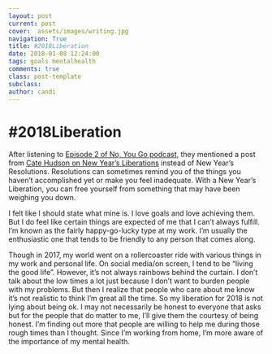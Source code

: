 ```yaml
---
layout: post
current: post
cover:  assets/images/writing.jpg
navigation: True
title: #2018Liberation
date: 2018-01-08 12:24:00
tags: goals mentalhealth
comments: true
class: post-template
subclass: 
author: candi
---
```


# #2018Liberation
After listening to [Episode 2 of No, You Go podcast](http://www.noyougoshow.com/podcast/ep-2/), they mentioned a post from [Cate Hudson on New Year’s Liberations](https://medium.com/@catehstn/the-2018liberation-list-4e229bdbb919) instead of New Year’s Resolutions. Resolutions can sometimes remind you of the things you haven’t accomplished yet or make you feel inadequate. With a New Year’s Liberation, you can free yourself from something that may have been weighing you down. 

I felt like I should state what mine is. I love goals and love achieving them. But I do feel like certain things are expected of me that I can’t always fulfill. I’m known as the fairly happy-go-lucky type at my work. I’m usually the enthusiastic one that tends to be friendly to any person that comes along. 

Though in 2017, my world went on a rollercoaster ride with various things in my work and personal life. On social media/on screen, I tend to be “living the good life”. However, it’s not always rainbows behind the curtain. I don’t talk about the low times a lot just because I don’t want to burden people with my problems. But then I realize that people who care about me know it’s not realistic to think I’m great all the time. So my liberation for 2018 is not lying about being ok. I may not necessarily be honest to everyone that asks but for the people that do matter to me, I’ll give them the courtesy of being honest. I’m finding out more that people are willing to help me during those rough times than I thought. Since I’m working from home, I’m more aware of the importance of my mental health.
